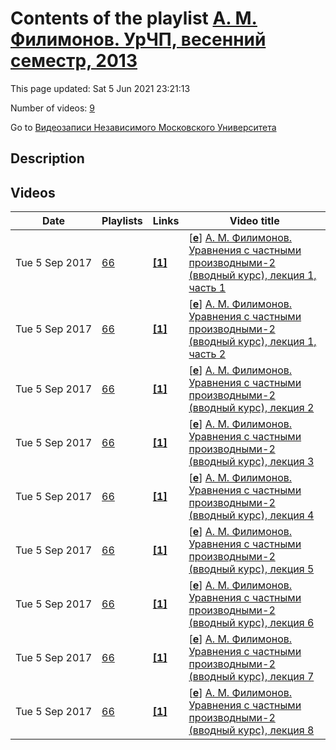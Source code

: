 # Contents of the playlist [А. М. Филимонов. УрЧП, весенний семестр, 2013](https://www.youtube.com/playlist?list=PLp9ABVh6_x4FIRwUI1TM1Qpr-nuZ2zz3m)

This page updated: Sat 5 Jun 2021 23:21:13

Number of videos: [9](#videos)

Go to [Видеозаписи Независимого Московского Университета](../README.md)

## Description



## Videos

|Date|Playlists|Links|Video title|
|---|---|---|---|
| Tue&nbsp;5&nbsp;Sep&nbsp;2017 | [66](../playlists/66 "А. М. Филимонов. УрЧП, весенний семестр, 2013") | [**[1]**](http://ium.mccme.ru/s13/PDE-II.html) | [[**e**](https://studio.youtube.com/video/Udz-yWM0UDw/edit "Edit")] [А. М. Филимонов. Уравнения с частными производными-2 (вводный курс), лекция 1, часть 1](https://www.youtube.com/watch?v=Udz-yWM0UDw&list=PLp9ABVh6_x4FIRwUI1TM1Qpr-nuZ2zz3m "Годовой спецкурс. Рекомендовано 4-5 курсу.&#013;15 марта 2013 г. 17:30, НМУ 304 (Москва, Большой Власьевский пер., 11)&#013;http://ium.mccme.ru/s13/PDE-II.html") |
| Tue&nbsp;5&nbsp;Sep&nbsp;2017 | [66](../playlists/66 "А. М. Филимонов. УрЧП, весенний семестр, 2013") | [**[1]**](http://ium.mccme.ru/s13/PDE-II.html) | [[**e**](https://studio.youtube.com/video/3hIMKfh287M/edit "Edit")] [А. М. Филимонов. Уравнения с частными производными-2 (вводный курс), лекция 1, часть 2](https://www.youtube.com/watch?v=3hIMKfh287M&list=PLp9ABVh6_x4FIRwUI1TM1Qpr-nuZ2zz3m "Годовой спецкурс. Рекомендовано 4-5 курсу.&#013;15 марта 2013 г. 19:30, НМУ 304 (Москва, Большой Власьевский пер., 11)&#013;http://ium.mccme.ru/s13/PDE-II.html") |
| Tue&nbsp;5&nbsp;Sep&nbsp;2017 | [66](../playlists/66 "А. М. Филимонов. УрЧП, весенний семестр, 2013") | [**[1]**](http://ium.mccme.ru/s13/PDE-II.html) | [[**e**](https://studio.youtube.com/video/4yZinDWzWEI/edit "Edit")] [А. М. Филимонов. Уравнения с частными производными-2 (вводный курс), лекция 2](https://www.youtube.com/watch?v=4yZinDWzWEI&list=PLp9ABVh6_x4FIRwUI1TM1Qpr-nuZ2zz3m "Годовой спецкурс. Рекомендовано 4-5 курсу.&#013;22 марта 2013 г. 17:30, НМУ 304 (Москва, Большой Власьевский пер., 11)&#013;http://ium.mccme.ru/s13/PDE-II.html") |
| Tue&nbsp;5&nbsp;Sep&nbsp;2017 | [66](../playlists/66 "А. М. Филимонов. УрЧП, весенний семестр, 2013") | [**[1]**](http://ium.mccme.ru/s13/PDE-II.html) | [[**e**](https://studio.youtube.com/video/eieXtes5zbU/edit "Edit")] [А. М. Филимонов. Уравнения с частными производными-2 (вводный курс), лекция 3](https://www.youtube.com/watch?v=eieXtes5zbU&list=PLp9ABVh6_x4FIRwUI1TM1Qpr-nuZ2zz3m "Годовой спецкурс. Рекомендовано 4-5 курсу.&#013;29 марта 2013 г. 17:30, НМУ 304 (Москва, Большой Власьевский пер., 11)&#013;http://ium.mccme.ru/s13/PDE-II.html") |
| Tue&nbsp;5&nbsp;Sep&nbsp;2017 | [66](../playlists/66 "А. М. Филимонов. УрЧП, весенний семестр, 2013") | [**[1]**](http://ium.mccme.ru/s13/PDE-II.html) | [[**e**](https://studio.youtube.com/video/8qIe1Io_j14/edit "Edit")] [А. М. Филимонов. Уравнения с частными производными-2 (вводный курс), лекция 4](https://www.youtube.com/watch?v=8qIe1Io_j14&list=PLp9ABVh6_x4FIRwUI1TM1Qpr-nuZ2zz3m "Годовой спецкурс. Рекомендовано 4-5 курсу.&#013;5 апреля 2013 г. 17:30, НМУ 304 (Москва, Большой Власьевский пер., 11)&#013;http://ium.mccme.ru/s13/PDE-II.html") |
| Tue&nbsp;5&nbsp;Sep&nbsp;2017 | [66](../playlists/66 "А. М. Филимонов. УрЧП, весенний семестр, 2013") | [**[1]**](http://ium.mccme.ru/s13/PDE-II.html) | [[**e**](https://studio.youtube.com/video/OXiVfEtdePo/edit "Edit")] [А. М. Филимонов. Уравнения с частными производными-2 (вводный курс), лекция 5](https://www.youtube.com/watch?v=OXiVfEtdePo&list=PLp9ABVh6_x4FIRwUI1TM1Qpr-nuZ2zz3m "Годовой спецкурс. Рекомендовано 4-5 курсу.&#013;12 апреля 2013 г. 17:30, НМУ 304 (Москва, Большой Власьевский пер., 11)&#013;http://ium.mccme.ru/s13/PDE-II.html") |
| Tue&nbsp;5&nbsp;Sep&nbsp;2017 | [66](../playlists/66 "А. М. Филимонов. УрЧП, весенний семестр, 2013") | [**[1]**](http://ium.mccme.ru/s13/PDE-II.html) | [[**e**](https://studio.youtube.com/video/nBb_RPt6VTo/edit "Edit")] [А. М. Филимонов. Уравнения с частными производными-2 (вводный курс), лекция 6](https://www.youtube.com/watch?v=nBb_RPt6VTo&list=PLp9ABVh6_x4FIRwUI1TM1Qpr-nuZ2zz3m "Годовой спецкурс. Рекомендовано 4-5 курсу.&#013;19 апреля 2013 г. 17:30, НМУ 304 (Москва, Большой Власьевский пер., 11)&#013;http://ium.mccme.ru/s13/PDE-II.html") |
| Tue&nbsp;5&nbsp;Sep&nbsp;2017 | [66](../playlists/66 "А. М. Филимонов. УрЧП, весенний семестр, 2013") | [**[1]**](http://ium.mccme.ru/s13/PDE-II.html) | [[**e**](https://studio.youtube.com/video/JOKX-K7fpKY/edit "Edit")] [А. М. Филимонов. Уравнения с частными производными-2 (вводный курс), лекция 7](https://www.youtube.com/watch?v=JOKX-K7fpKY&list=PLp9ABVh6_x4FIRwUI1TM1Qpr-nuZ2zz3m "Годовой спецкурс. Рекомендовано 4-5 курсу.&#013;26 апреля 2013 г. 17:30, НМУ 304 (Москва, Большой Власьевский пер., 11)&#013;http://ium.mccme.ru/s13/PDE-II.html") |
| Tue&nbsp;5&nbsp;Sep&nbsp;2017 | [66](../playlists/66 "А. М. Филимонов. УрЧП, весенний семестр, 2013") | [**[1]**](http://ium.mccme.ru/s13/PDE-II.html) | [[**e**](https://studio.youtube.com/video/3xRfbRZmxAs/edit "Edit")] [А. М. Филимонов. Уравнения с частными производными-2 (вводный курс), лекция 8](https://www.youtube.com/watch?v=3xRfbRZmxAs&list=PLp9ABVh6_x4FIRwUI1TM1Qpr-nuZ2zz3m "Ведёт Бальзин Эдуард.&#013;Годовой спецкурс. Рекомендовано 4-5 курсу.&#013;3 мая 2013 г. 17:30, НМУ 304 (Москва, Большой Власьевский пер., 11)&#013;http://ium.mccme.ru/s13/PDE-II.html") |
